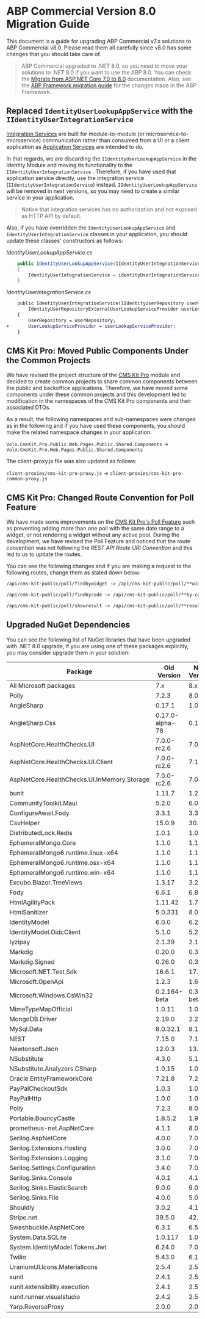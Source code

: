 # ABP Commercial Version 8.0 Migration Guide

This document is a guide for upgrading ABP Commercial v7.x solutions to ABP Commercial v8.0. Please read them all carefully since v8.0 has some changes that you should take care of.

> ABP Commercial upgraded to .NET 8.0, so you need to move your solutions to .NET 8.0 if you want to use the ABP 8.0. You can check the [Migrate from ASP.NET Core 7.0 to 8.0](https://learn.microsoft.com/en-us/aspnet/core/migration/70-80) documentation. Also, see the [ABP Framework migration guide](https://docs.abp.io/en/abp/8.0/Migration-Guides/Abp-8_0) for the changes made in the ABP Framework.

## Replaced `IdentityUserLookupAppService` with the `IIdentityUserIntegrationService`

[Integration Services](https://docs.abp.io/en/abp/latest/Integration-Services) are built for module-to-module (or microservice-to-microservice) communication rather than consumed from a UI or a client application as [Application Services](https://docs.abp.io/en/abp/latest/Application-Services) are intended to do.

In that regards, we are discarding the `IIdentityUserLookupAppService` in the Identity Module and moving its functionality to the `IIdentityUserIntegrationService` . Therefore, if you have used that application service directly, use the integration service (`IIdentityUserIntegrationService`) instead. `IIdentityUserLookupAppService` will be removed in next versions, so you may need to create a similar service in your application.

> Notice that integration services has no authorization and not exposed as HTTP API by default.

Also, if you have overridden the `IdentityUserLookupAppService` and `IdentityUserIntegrationService` classes in your application, you should update these classes' constructors as follows:

*IdentityUserLookupAppService.cs*
```csharp
    public IdentityUserLookupAppService(IIdentityUserIntegrationService identityUserIntegrationService)
    {
        IdentityUserIntegrationService = identityUserIntegrationService;
    }
```

*IdentityUserIntegrationService.cs*

```diff
    public IdentityUserIntegrationService(IIdentityUserRepository userRepository, 
        IdentityUserRepositoryExternalUserLookupServiceProvider userLookupServiceProvider)
    {
        UserRepository = userRepository;
+       UserLookupServiceProvider = userLookupServiceProvider;
    }
```

## CMS Kit Pro: Moved Public Components Under the Common Projects

We have revised the project structure of the [CMS Kit Pro](../modules/cms-kit/index.md) module and decided to create common projects to share common components between the public and backoffice applications. Therefore, we have moved some components under these common projects and this development led to modification in the namespaces of the CMS Kit Pro components and their associated DTOs.

As a result, the following namespaces and sub-namespaces were changed as in the following and if you have used these components, you should make the related namespace changes in your application:

`Volo.CmsKit.Pro.Public.Web.Pages.Public.Shared.Components` -> `Volo.CmsKit.Pro.Web.Pages.Public.Shared.Components`

The client-proxy.js file was also updated as follows:

`client-proxies/cms-kit-pro-proxy.js` -> `client-proxies/cms-kit-pro-common-proxy.js`

## CMS Kit Pro: Changed Route Convention for Poll Feature

We have made some improvements on the [CMS Kit Pro's Poll Feature](../modules/cms-kit/poll.md) such as preventing adding more than one poll with the same date range to a widget, or not rendering a widget without any active pool. During the development, we have revised the Poll Feature and noticed that the route convention was not following the _REST API Route URI Convention_ and this led to us to update the routes.

You can see the following changes and if you are making a request to the following routes, change them as stated down below:

```md
/api/cms-kit-public/poll/findbywidget -> /api/cms-kit-public/poll/**widget-name-available**

/api/cms-kit-public/poll/findbycode -> /api/cms-kit-public/poll/**by-code**

/api/cms-kit-public/poll/showresult -> /api/cms-kit-public/poll/**result/{id}**
```

## Upgraded NuGet Dependencies

You can see the following list of NuGet libraries that have been upgraded with .NET 8.0 upgrade, if you are using one of these packages explicitly, you may consider upgrade them in your solution:

| Package             | Old Version | New Version |
| ------------------- | ----------- | ----------- |
| All Microsoft packages | 7.x       | 8.x       |
| Polly | 7.2.3       | 8.0.0       |
| AngleSharp | 0.17.1       | 1.0.5       |
| AngleSharp.Css | 0.17.0-alpha-78       | 0.17.0       |
| AspNetCore.HealthChecks.UI | 7.0.0-rc2.6       | 7.0.2       |
| AspNetCore.HealthChecks.UI.Client | 7.0.0-rc2.6       | 7.1.0       |
| AspNetCore.HealthChecks.UI.InMemory.Storage | 7.0.0-rc2.6       | 7.0.0       |
| bunit | 1.11.7       | 1.23.9       |
| CommunityToolkit.Maui | 5.2.0       | 6.0.0       |
| ConfigureAwait.Fody | 3.3.1       | 3.3.2       |
| CsvHelper | 15.0.9       | 30.0.1       |
| DistributedLock.Redis | 1.0.1       | 1.0.2       |
| EphemeralMongo.Core | 1.1.0       | 1.1.3       |
| EphemeralMongo6.runtime.linux-x64 | 1.1.0       | 1.1.3       |
| EphemeralMongo6.runtime.osx-x64 | 1.1.0       | 1.1.3       |
| EphemeralMongo6.runtime.win-x64 | 1.1.0       | 1.1.3       |
| Excubo.Blazor.TreeViews | 1.3.17       | 3.2.3       |
| Fody | 6.6.1       | 6.8.0       |
| HtmlAgilityPack | 1.11.42       | 1.7.4       |
| HtmlSanitizer | 5.0.331       | 8.0.723       |
| IdentityModel | 6.0.0       | 6.2.0       |
| IdentityModel.OidcClient | 5.1.0       | 5.2.1       |
| Iyzipay | 2.1.39       | 2.1.55       |
| Markdig | 0.20.0       | 0.33.0       |
| Markdig.Signed | 0.26.0       | 0.33.0       |
| Microsoft.NET.Test.Sdk | 16.6.1       | 17.7.2       |
| Microsoft.OpenApi | 1.2.3       | 1.6.9       |
| Microsoft.Windows.CsWin32 | 0.2.164-beta       | 0.3.46-beta       |
| MimeTypeMapOfficial | 1.0.11       | 1.0.17       |
| MongoDB.Driver | 2.19.0       | 2.21.0       |
| MySql.Data | 8.0.32.1       | 8.1.0       |
| NEST | 7.15.0       | 7.17.5       |
| Newtonsoft.Json | 12.0.3       | 13.0.3       |
| NSubstitute | 4.3.0       | 5.1.0       |
| NSubstitute.Analyzers.CSharp | 1.0.15       | 1.0.16       |
| Oracle.EntityFrameworkCore | 7.21.8       | 7.21.9       |
| PayPalCheckoutSdk | 1.0.3       | 1.0.4       |
| PayPalHttp | 1.0.0       | 1.0.1       |
| Polly | 7.2.3       | 8.0.0       |
| Portable.BouncyCastle | 1.8.5.2       | 1.9.0       |
| prometheus-net.AspNetCore | 4.1.1       | 8.0.1       |
| Serilog.AspNetCore | 4.0.0       | 7.0.0       |
| Serilog.Extensions.Hosting | 3.0.0       | 7.0.0       |
| Serilog.Extensions.Logging | 3.1.0       | 7.0.0       |
| Serilog.Settings.Configuration | 3.4.0       | 7.0.1       |
| Serilog.Sinks.Console | 4.0.1       | 4.1.0       |
| Serilog.Sinks.ElasticSearch | 9.0.0       | 9.0.3       |
| Serilog.Sinks.File | 4.0.0       | 5.0.0       |
| Shouldly | 3.0.2       | 4.1.0       |
| Stripe.net | 39.5.0       | 42.8.0       |
| Swashbuckle.AspNetCore | 6.3.1       | 6.5.0       |
| System.Data.SQLite | 1.0.117       | 1.0.118       |
| System.IdentityModel.Tokens.Jwt | 6.24.0       | 7.0.2       |
| Twilio | 5.43.0       | 6.14.1       |
| UraniumUI.Icons.MaterialIcons | 2.5.4       | 2.5.6       |
| xunit | 2.4.1       | 2.5.1       |
| xunit.extensibility.execution | 2.4.1       | 2.5.1       |
| xunit.runner.visualstudio | 2.4.2       | 2.5.1       |
| Yarp.ReverseProxy | 2.0.0       | 2.0.1       |

